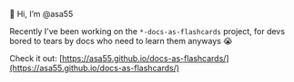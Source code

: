 👋 Hi, I’m @asa55

Recently I've been working on the `*-docs-as-flashcards` project, for devs bored to tears by docs who need to learn them anyways 😭

Check it out: [https://asa55.github.io/docs-as-flashcards/](https://asa55.github.io/docs-as-flashcards/)
